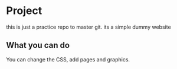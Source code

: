 # Project
this is just a practice repo to master git.
its a simple dummy website

## What you can do

You can change the CSS, add pages and graphics.
